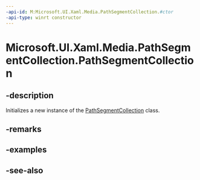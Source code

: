 ```yaml
---
-api-id: M:Microsoft.UI.Xaml.Media.PathSegmentCollection.#ctor
-api-type: winrt constructor
---
```


<!-- Method syntax
public PathSegmentCollection()
-->

# Microsoft.UI.Xaml.Media.PathSegmentCollection.PathSegmentCollection

## -description
Initializes a new instance of the [PathSegmentCollection](pathsegmentcollection.md) class.

## -remarks

## -examples

## -see-also

